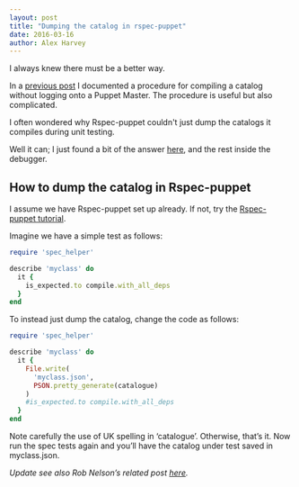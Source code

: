 ```yaml
---
layout: post
title: "Dumping the catalog in rspec-puppet"
date: 2016-03-16
author: Alex Harvey
---
```


I always knew there must be a better way.

In a [previous post](https://alexharv074.github.io/2015/12/31/compiling-a-puppet-catalog-on-a-laptop.html) I documented a procedure for compiling a catalog without logging onto a Puppet Master.  The procedure is useful but also complicated.

I often wondered why Rspec-puppet couldn't just dump the catalogs it compiles during unit testing.

Well it can; I just found a bit of the answer [here](https://groups.google.com/forum/#!topic/puppet-dev/AbXgZEFl3ME), and the rest inside the debugger.

## How to dump the catalog in Rspec-puppet
I assume we have Rspec-puppet set up already.  If not, try the [Rspec-puppet tutorial](http://rspec-puppet.com/tutorial/).

Imagine we have a simple test as follows:

~~~ ruby
require 'spec_helper'

describe 'myclass' do
  it {
    is_expected.to compile.with_all_deps
  }
end
~~~

To instead just dump the catalog, change the code as follows:

~~~ ruby
require 'spec_helper'

describe 'myclass' do
  it {
    File.write(
      'myclass.json',
      PSON.pretty_generate(catalogue)
    )
    #is_expected.to compile.with_all_deps
  }
end
~~~

Note carefully the use of UK spelling in ‘catalogue’.  Otherwise, that’s it. Now run the spec tests again and you’ll have the catalog under test saved in myclass.json.

_Update see also Rob Nelson’s related post [here](https://rnelson0.com/2016/06/14/print-the-rspec-puppet-catalog-courtesy-of-willaerk/)._
